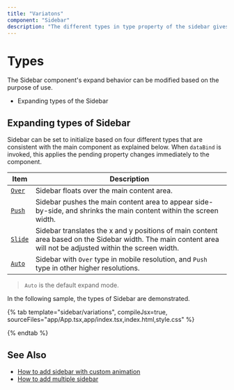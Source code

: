 ```yaml
---
title: "Variatons"
component: "Sidebar"
description: "The different types in type property of the sidebar gives flexibility to view or hide the content (primary/secondary) over/above the main content by pushing, sliding, or overlaying it."
---
```


# Types

The Sidebar component's expand behavior can be modified based on the purpose of use.

* Expanding types of the Sidebar

## Expanding types of Sidebar

Sidebar can be set to initialize based on four different types that are consistent with the main component as explained below. When `dataBind` is invoked, this applies the pending property changes immediately to the component.

 | Item | Description |
|-----|-----|
| [`Over`](../api/sidebar#type) | Sidebar floats over the main content area.|
| [`Push`](../api/sidebar#type) | Sidebar pushes the main content area to appear side-by-side, and shrinks the main content within the screen width.|
| [`Slide`](../api/sidebar#type) | Sidebar translates the x and y positions of main content area based on the Sidebar width. The main content area will not be adjusted within the screen width. |
| [`Auto`](../api/sidebar#type) | Sidebar with `Over` type in mobile resolution, and `Push` type in other higher resolutions. |

> `Auto` is the default expand mode.

In the following sample, the types of Sidebar are demonstrated.

{% tab template="sidebar/variations", compileJsx=true, sourceFiles="app/App.tsx,app/index.tsx,index.html,style.css" %}

{% endtab %}

## See Also

* [How to add sidebar with custom animation](./how-to/sidebar-with-variation-animation)
* [How to add multiple sidebar](./how-to/multiple-sidebar)